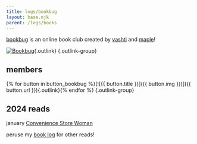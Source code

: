 ```yaml
---
title: logs/bookbug
layout: base.njk
parent: /logs/books
---
```


[bookbug](https://bookbug.neocities.org/) is an online book club created by [vashti](https://vashti.neocities.org/) and [maple](https://maplebear.neocities.org/)!

[![Bookbug](https://i.imgur.com/YdMxqsC.gif)](https://bookbug.neocities.org/){.outlink} {.outlink-group}

## members

{% for button in button_bookbug %}[![{{ button.title }}]({{ button.img }})]({{ button.url }}){.outlink}{% endfor %} {.outlink-group}

## 2024 reads

<div class="grid normal-case">
<span class="label">january</span> <span><a href="/logs/books/convenience-store-woman">Convenience Store Woman</a></span>
</div>

<p></p>

peruse my [book log](/logs/books) for other reads!
